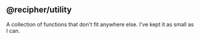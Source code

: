 ## @recipher/utility

A collection of functions that don't fit anywhere else. I've kept it as small as I can.